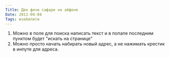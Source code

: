 ```yaml
---
Title: Две фичи сафари на айфоне
Date: 2011-04-04
Tags: юзабилити
---
```


1. Можно в поле для поиска написать текст и в попапе последним пунктом будет "искать на странице"
2. Можно просто начать набирать новый адрес, а не нажимать крестик в инпуте для адреса.